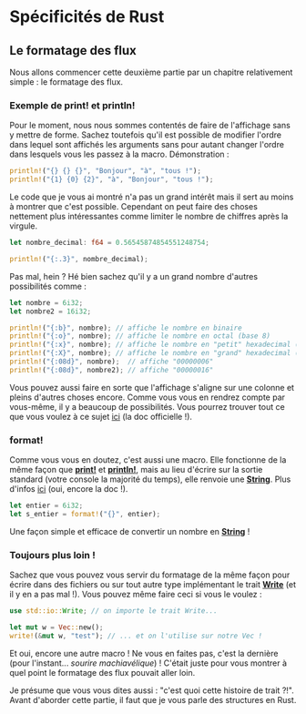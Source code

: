 # Spécificités de Rust
## Le formatage des flux

Nous allons commencer cette deuxième partie par un chapitre relativement simple : le formatage des flux.

### Exemple de print! et println!

Pour le moment, nous nous sommes contentés de faire de l'affichage sans y mettre de forme. Sachez toutefois qu'il est possible de modifier l'ordre dans lequel sont affichés les arguments sans pour autant changer l'ordre dans lesquels vous les passez à la macro. Démonstration :

```Rust
println!("{} {} {}", "Bonjour", "à", "tous !");
println!("{1} {0} {2}", "à", "Bonjour", "tous !");
```

Le code que je vous ai montré n'a pas un grand intérêt mais il sert au moins à montrer que c'est possible. Cependant on peut faire des choses nettement plus intéressantes comme limiter le nombre de chiffres après la virgule.

```Rust
let nombre_decimal: f64 = 0.56545874854551248754;

println!("{:.3}", nombre_decimal);
```

Pas mal, hein ? Hé bien sachez qu'il y a un grand nombre d'autres possibilités comme :

```Rust
let nombre = 6i32;
let nombre2 = 16i32;

println!("{:b}", nombre); // affiche le nombre en binaire
println!("{:o}", nombre); // affiche le nombre en octal (base 8)
println!("{:x}", nombre); // affiche le nombre en "petit" hexadecimal (base 16)
println!("{:X}", nombre); // affiche le nombre en "grand" hexadecimal (base 16)
println!("{:08d}", nombre);  // affiche "00000006"
println!("{:08d}", nombre2); // affiche "00000016"
```

Vous pouvez aussi faire en sorte que l'affichage s'aligne sur une colonne et pleins d'autres choses encore. Comme vous vous en rendrez compte par vous-même, il y a beaucoup de possibilités. Vous pourrez trouver tout ce que vous voulez à ce sujet [ici](http://doc.rust-lang.org/std/fmt/index.html) (la doc officielle !).

### format!

Comme vous vous en doutez, c'est aussi une macro. Elle fonctionne de la même façon que [__print!__](https://doc.rust-lang.org/stable/std/macro.print.html) et [__println!__](https://doc.rust-lang.org/stable/std/macro.println.html), mais au lieu d'écrire sur la sortie standard (votre console la majorité du temps), elle renvoie une [__String__](https://doc.rust-lang.org/stable/std/string/struct.String.html). Plus d'infos [ici](http://doc.rust-lang.org/std/macro.format!.html) (oui, encore la doc !).

```Rust
let entier = 6i32;
let s_entier = format!("{}", entier);
```

Une façon simple et efficace de convertir un nombre en [__String__](https://doc.rust-lang.org/stable/std/string/struct.String.html) !

### Toujours plus loin !

Sachez que vous pouvez vous servir du formatage de la même façon pour écrire dans des fichiers ou sur tout autre type implémentant le trait [__Write__](https://doc.rust-lang.org/stable/std/io/trait.Write.html) (et il y en a pas mal !). Vous pouvez même faire ceci si vous le voulez :

```Rust
use std::io::Write; // on importe le trait Write...

let mut w = Vec::new();
write!(&mut w, "test"); // ... et on l'utilise sur notre Vec !
```

Et oui, encore une autre macro ! Ne vous en faites pas, c'est la dernière (pour l'instant... *sourire machiavélique*) ! C'était juste pour vous montrer à quel point le formatage des flux pouvait aller loin.

Je présume que vous vous dites aussi : "c'est quoi cette histoire de trait ?!". Avant d'aborder cette partie, il faut que je vous parle des structures en Rust.
